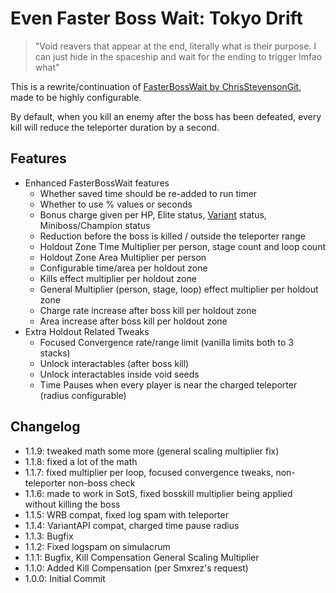 # Even Faster Boss Wait: Tokyo Drift
> "Void reavers that appear at the end, literally what is their purpose. I can just hide in the spaceship and wait for the ending to trigger lmfao what"

This is a rewrite/continuation of [FasterBossWait by ChrisStevensonGit](https://thunderstore.io/package/ChrisStevensonGit/FasterBossWait/), made to be highly configurable. 

By default, when you kill an enemy after the boss has been defeated, every kill will reduce the teleporter duration by a second.

## Features
- Enhanced FasterBossWait features
    - Whether saved time should be re-added to run timer
    - Whether to use % values or seconds
    - Bonus charge given per HP, Elite status, [Variant](https://thunderstore.io/package/Nebby/VarianceAPI/) status, Miniboss/Champion status
    - Reduction before the boss is killed / outside the teleporter range
    - Holdout Zone Time Multiplier per person, stage count and loop count
    - Holdout Zone Area Multiplier per person
    - Configurable time/area per holdout zone
    - Kills effect multiplier per holdout zone
    - General Multiplier (person, stage, loop) effect multiplier per holdout zone
    - Charge rate increase after boss kill per holdout zone
    - Area increase after boss kill per holdout zone
- Extra Holdout Related Tweaks
    - Focused Convergence rate/range limit (vanilla limits both to 3 stacks)
    - Unlock interactables (after boss kill)
    - Unlock interactables inside void seeds
    - Time Pauses when every player is near the charged teleporter (radius configurable)

## Changelog
- 1.1.9: tweaked math some more (general scaling multiplier fix)
- 1.1.8: fixed a lot of the math
- 1.1.7: fixed multiplier per loop, focused convergence tweaks, non-teleporter non-boss check
- 1.1.6: made to work in SotS, fixed bosskill multiplier being applied without killing the boss
- 1.1.5: WRB compat, fixed log spam with teleporter
- 1.1.4: VariantAPI compat, charged time pause radius
- 1.1.3: Bugfix
- 1.1.2: Fixed logspam on simulacrum
- 1.1.1: Bugfix, Kill Compensation General Scaling Multiplier
- 1.1.0: Added Kill Compensation (per Smxrez's request)
- 1.0.0: Initial Commit